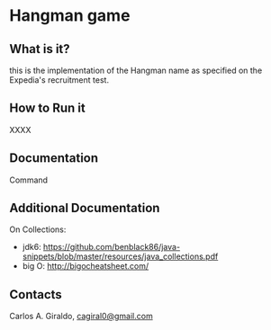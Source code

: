 Hangman game
====

What is it?
----
this is the implementation of the Hangman name as specified on the Expedia's recruitment test.

How to Run it
----
XXXX 

Documentation
----
Command


Additional Documentation
---- 

On Collections:

* jdk6: https://github.com/benblack86/java-snippets/blob/master/resources/java_collections.pdf
* big O: http://bigocheatsheet.com/


Contacts
----

Carlos A. Giraldo, cagiral0@gmail.com
